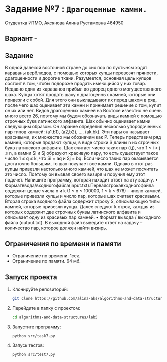 # Задание №7 : `Драгоценные камни.`
Студентка ИТМО, Аксянова Алина Рустамовна  464950

## Вариант -

## Задание 
В одной далекой восточной стране до сих пор по пустыням ходят караваны верблюдов, с помощью которых купцы перевозят пряности, драгоценности и дорогие ткани. Разумеется, основная цель купцов состоит в том, чтобы подороже продать имеющийся у них товар. Недавно один из караванов прибыл во дворец одного могущественного шаха.
Купцы хотят продать шаху n драгоценных камней, которые они привезли с собой. Для этого они выкладывают их перед шахом в ряд, после чего шах оценивает эти камни и принимает решение о том, купит он их или нет. Видов драгоценных камней на Востоке известно не очень много всего 26, поэтому мы будем обозначать виды камней с помощью строчных букв латинского алфавита. Шах обычно оценивает камни следующим образом. Он заранее определил несколько упорядоченных пар типов камней: (a1,b1), (a2,b2), ..., (ak,bk). Эти пары он называет красивыми, их множество мы обозначим как P. Теперь представим ряд камней, которые продают купцы, в виде строки S длины n из строчных букв латинского алфавита. Шах считает число таких пар (i,j), что 1 ≤ i < j ≤ n, а камни Si и Sj образуют красивую пару, то есть существует такое число 1 ≤ q ≤ k, что Si = aq и Sj = bq.
Если число таких пар оказывается достаточно большим, то шах покупает все камни. Однако в этот раз купцы привезли настолько много камней, что шах не может посчитать это число. Поэтому он вызвал своего визиря и поручил ему этот подсчет. Напишите программу, которая находит ответ на эту задачу. • Форматввода/входногофайла(input.txt).Перваястрокавходногофайла содержит целые числа n и k (1 ≤ n ≤ 100000, 1 ≤ k ≤ 676) – число камней, которые привезли купцы и число пар, которые шах считает красивыми. Вторая строка входного файла содержит строку S, описывающую типы камней, которые привезли купцы.
Далее следуют k строк, каждая из которых содержит две строчных буквы латинского алфавита и описывает одну из красивых пар камней.
•	Формат вывода / выходного файла (output.txt). В выходной файл выведите ответ на задачу – количество пар, которое должен найти визирь.


## Ограничения по времени и памяти

- Ограничение по времени. 1сек.
- Ограничение по памяти. 64 мб.


## Запуск проекта
1. Клонируйте репозиторий:
   ```bash
   git clone https://github.com/alina-aks/algorithms-and-data-structures.git
   
   ```
2. Перейдите в папку с проектом:
   ```bash
   cd algorithms-and-data-structures/lab5
   ```
3. Запустите программу:
   ```bash
   python src/task7.py
   ```

4. Запуск тестов:
   ```bash
   python src/test7.py
   ```
